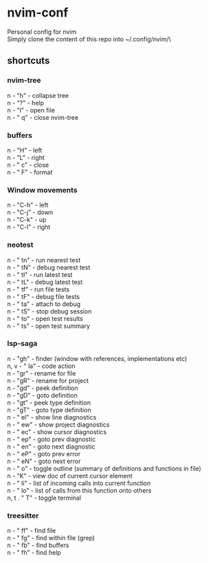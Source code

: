 # nvim-conf
Personal config for nvim\
Simply clone the content of this repo into ~/.config/nvim/\

## shortcuts
### nvim-tree
n - "h" - collapse tree\
n - "?" - help\
n - "l" - open file\
n - " q" - close nvim-tree

### buffers
n - "H" - left\
n - "L" - right\
n - " c" - close\
n - " F" - format

### Window movements
n - "C-h" - left\
n - "C-j" - down\
n - "C-k" - up\
n - "C-l" - right

### neotest
n - " tn" - run nearest test\
n - " tN" - debug nearest test\
n - " tl" - run latest test\
n - " tL" - debug latest test\
n - " tf" - run file tests\
n - " tF" - debug file tests\
n - " ta" - attach to debug\
n - " tS" - stop debug session\
n - " to" - open test results\
n - " ts" - open test summary

### lsp-saga
n - "gh" - finder (window with references, implementations etc)\
n, v - " la" - code action\
n - "gr" - rename for file\
n - "gR" - rename for project\
n - "gd" - peek definition\
n - "gD" - goto definition\
n - "gt" - peek type definition\
n - "gT" - goto type definition\
n - " el" - show line diagnostics\
n - " ew" - show project diagnostics\
n - " ec" - show cursor diagnostics\
n - " ep" - goto prev diagnostic\
n - " en" - goto next diagnostic\
n - " eP" - goto prev error\
n - " eN" - goto next error\
n - " o" - toggle outline (summary of definitions and functions in file)\
n - "K" - view doc of current cursor element\
n - " li" - list of incoming calls into current function\
n - " lo" - list of calls from this function onto others\
n, t . " T" - toggle terminal

### treesitter
n - " ff" - find file\
n - " fg" - find within file (grep)\
n - " fb" - find buffers\
n - " fh" - find help

